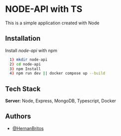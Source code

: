 
# NODE-API with TS

This is a simple application created with Node


## Installation

Install *node-api* with npm

```bash
  1) mkdir node-api
  2) cd node-api
  3) npm Install
  4) npm run dev || docker compose up --build

```
    
## Tech Stack

**Server:** Node, Express, MongoDB, Typescript, Docker


## Authors

- [@HernanBritos](https://github.com/HernanBritos)
